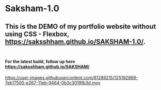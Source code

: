 # Saksham-1.0
## This is the DEMO of my portfolio website without using CSS - Flexbox, https://saksshham.github.io/SAKSHAM-1.0/. <br><br>
#### For the latest build, follow up here https://saksshham.github.io/SAKSHAM/

https://user-images.githubusercontent.com/81289215/125192869-7eb17500-e267-11eb-9464-0b3c3019fb3d.mov

